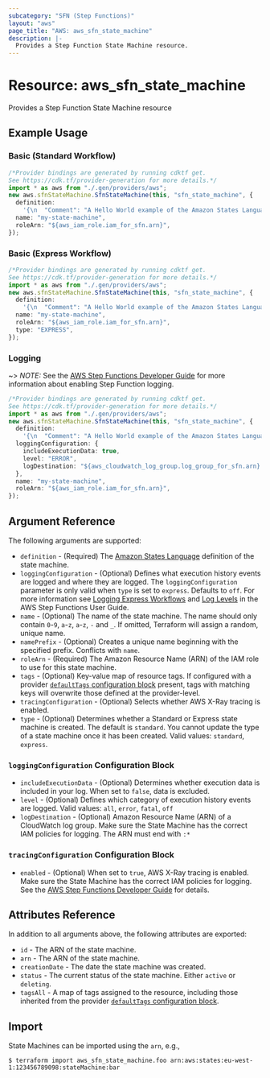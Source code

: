 ```yaml
---
subcategory: "SFN (Step Functions)"
layout: "aws"
page_title: "AWS: aws_sfn_state_machine"
description: |-
  Provides a Step Function State Machine resource.
---
```


# Resource: aws\_sfn\_state\_machine

Provides a Step Function State Machine resource

## Example Usage

### Basic (Standard Workflow)

```typescript
/*Provider bindings are generated by running cdktf get.
See https://cdk.tf/provider-generation for more details.*/
import * as aws from "./.gen/providers/aws";
new aws.sfnStateMachine.SfnStateMachine(this, "sfn_state_machine", {
  definition:
    '{\n  "Comment": "A Hello World example of the Amazon States Language using an AWS Lambda Function",\n  "StartAt": "HelloWorld",\n  "States": {\n    "HelloWorld": {\n      "Type": "Task",\n      "Resource": "${aws_lambda_function.lambda.arn}",\n      "End": true\n    }\n  }\n}\n',
  name: "my-state-machine",
  roleArn: "${aws_iam_role.iam_for_sfn.arn}",
});

```

### Basic (Express Workflow)

```typescript
/*Provider bindings are generated by running cdktf get.
See https://cdk.tf/provider-generation for more details.*/
import * as aws from "./.gen/providers/aws";
new aws.sfnStateMachine.SfnStateMachine(this, "sfn_state_machine", {
  definition:
    '{\n  "Comment": "A Hello World example of the Amazon States Language using an AWS Lambda Function",\n  "StartAt": "HelloWorld",\n  "States": {\n    "HelloWorld": {\n      "Type": "Task",\n      "Resource": "${aws_lambda_function.lambda.arn}",\n      "End": true\n    }\n  }\n}\n',
  name: "my-state-machine",
  roleArn: "${aws_iam_role.iam_for_sfn.arn}",
  type: "EXPRESS",
});

```

### Logging

\~> *NOTE:* See the [AWS Step Functions Developer Guide](https://docs.aws.amazon.com/step-functions/latest/dg/welcome.html) for more information about enabling Step Function logging.

```typescript
/*Provider bindings are generated by running cdktf get.
See https://cdk.tf/provider-generation for more details.*/
import * as aws from "./.gen/providers/aws";
new aws.sfnStateMachine.SfnStateMachine(this, "sfn_state_machine", {
  definition:
    '{\n  "Comment": "A Hello World example of the Amazon States Language using an AWS Lambda Function",\n  "StartAt": "HelloWorld",\n  "States": {\n    "HelloWorld": {\n      "Type": "Task",\n      "Resource": "${aws_lambda_function.lambda.arn}",\n      "End": true\n    }\n  }\n}\n',
  loggingConfiguration: {
    includeExecutionData: true,
    level: "ERROR",
    logDestination: "${aws_cloudwatch_log_group.log_group_for_sfn.arn}:*",
  },
  name: "my-state-machine",
  roleArn: "${aws_iam_role.iam_for_sfn.arn}",
});

```

## Argument Reference

The following arguments are supported:

* `definition` - (Required) The [Amazon States Language](https://docs.aws.amazon.com/step-functions/latest/dg/concepts-amazon-states-language.html) definition of the state machine.
* `loggingConfiguration` - (Optional) Defines what execution history events are logged and where they are logged. The `loggingConfiguration` parameter is only valid when `type` is set to `express`. Defaults to `off`. For more information see [Logging Express Workflows](https://docs.aws.amazon.com/step-functions/latest/dg/cw-logs.html) and [Log Levels](https://docs.aws.amazon.com/step-functions/latest/dg/cloudwatch-log-level.html) in the AWS Step Functions User Guide.
* `name` - (Optional) The name of the state machine. The name should only contain `0`-`9`, `a`-`z`, `a`-`z`, `-` and `_`. If omitted, Terraform will assign a random, unique name.
* `namePrefix` - (Optional) Creates a unique name beginning with the specified prefix. Conflicts with `name`.
* `roleArn` - (Required) The Amazon Resource Name (ARN) of the IAM role to use for this state machine.
* `tags` - (Optional) Key-value map of resource tags. If configured with a provider [`defaultTags` configuration block](https://registry.terraform.io/providers/hashicorp/aws/latest/docs#default_tags-configuration-block) present, tags with matching keys will overwrite those defined at the provider-level.
* `tracingConfiguration` - (Optional) Selects whether AWS X-Ray tracing is enabled.
* `type` - (Optional) Determines whether a Standard or Express state machine is created. The default is `standard`. You cannot update the type of a state machine once it has been created. Valid values: `standard`, `express`.

### `loggingConfiguration` Configuration Block

* `includeExecutionData` - (Optional) Determines whether execution data is included in your log. When set to `false`, data is excluded.
* `level` - (Optional) Defines which category of execution history events are logged. Valid values: `all`, `error`, `fatal`, `off`
* `logDestination` - (Optional) Amazon Resource Name (ARN) of a CloudWatch log group. Make sure the State Machine has the correct IAM policies for logging. The ARN must end with `:*`

### `tracingConfiguration` Configuration Block

* `enabled` - (Optional) When set to `true`, AWS X-Ray tracing is enabled. Make sure the State Machine has the correct IAM policies for logging. See the [AWS Step Functions Developer Guide](https://docs.aws.amazon.com/step-functions/latest/dg/xray-iam.html) for details.

## Attributes Reference

In addition to all arguments above, the following attributes are exported:

* `id` - The ARN of the state machine.
* `arn` - The ARN of the state machine.
* `creationDate` - The date the state machine was created.
* `status` - The current status of the state machine. Either `active` or `deleting`.
* `tagsAll` - A map of tags assigned to the resource, including those inherited from the provider [`defaultTags` configuration block](https://registry.terraform.io/providers/hashicorp/aws/latest/docs#default_tags-configuration-block).

## Import

State Machines can be imported using the `arn`, e.g.,

```console
$ terraform import aws_sfn_state_machine.foo arn:aws:states:eu-west-1:123456789098:stateMachine:bar
```
